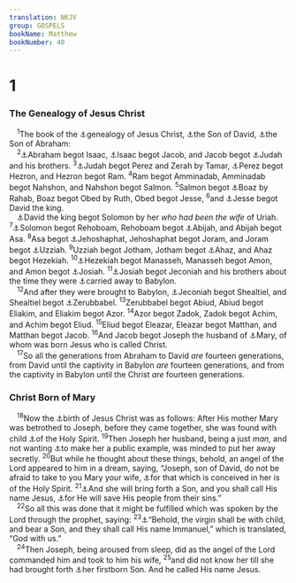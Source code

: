 ```yaml
---
translation: NKJV
group: GOSPELS
bookName: Matthew 
bookNumber: 40
---
```


<div class="title"><h1>1</h1><h3>The Genealogy of Jesus Christ</h3></div>
<span class="verse mat_1_1"> <sup>1</sup>The book of the <a data-toggle="tooltip" data-placement="bottom" title="Luke 3:23">⚓</a>genealogy of Jesus Christ, <a data-toggle="tooltip" data-placement="bottom" title="2 Sam. 7:12–16; Ps. 132:11; Is. 9:6; 11:1; Jer. 23:5; (Matt. 1:18; Luke 3:23, 31); John 7:42; Acts 2:30; (Rom. 1:3); Rev. 22:16">⚓</a>the Son of David, <a data-toggle="tooltip" data-placement="bottom" title="Gen. 12:3; 22:18; (Gal. 3:16)">⚓</a>the Son of Abraham:<br/></span>
<span class="verse mat_1_2"> <sup>2</sup><a data-toggle="tooltip" data-placement="bottom" title="Gen. 21:2, 12">⚓</a>Abraham begot Isaac, <a data-toggle="tooltip" data-placement="bottom" title="Gen. 25:26; 28:14">⚓</a>Isaac begot Jacob, and Jacob begot <a data-toggle="tooltip" data-placement="bottom" title="Gen. 29:35">⚓</a>Judah and his brothers. </span>
<span class="verse mat_1_3"><sup>3</sup><a data-toggle="tooltip" data-placement="bottom" title="Gen. 38:27; 49:10">⚓</a>Judah begot Perez and Zerah by Tamar, <a data-toggle="tooltip" data-placement="bottom" title="Ruth 4:18–22; 1 Chr. 2:1–15; Matt. 1:3–6">⚓</a>Perez begot Hezron, and Hezron begot Ram. </span>
<span class="verse mat_1_4"><sup>4</sup>Ram begot Amminadab, Amminadab begot Nahshon, and Nahshon begot Salmon. </span>
<span class="verse mat_1_5"><sup>5</sup>Salmon begot <a data-toggle="tooltip" data-placement="bottom" title="Ruth 2:1; 4:1–13">⚓</a>Boaz by Rahab, Boaz begot Obed by Ruth, Obed begot Jesse, </span>
<span class="verse mat_1_6"><sup>6</sup>and <a data-toggle="tooltip" data-placement="bottom" title="1 Sam. 16:1; Is. 11:1, 10">⚓</a>Jesse begot David the king.<br/> <a data-toggle="tooltip" data-placement="bottom" title="2 Sam. 7:12; 12:24; Is. 9:7">⚓</a>David the king begot Solomon by her <i>who</i> <i>had</i> <i>been</i> <i>the</i> <i>wife</i> of Uriah. </span>
<span class="verse mat_1_7"><sup>7</sup><a data-toggle="tooltip" data-placement="bottom" title="1 Kin. 11:43; 1 Chr. 3:10">⚓</a>Solomon begot Rehoboam, Rehoboam begot <a data-toggle="tooltip" data-placement="bottom" title="2 Chr. 11:20">⚓</a>Abijah, and Abijah begot Asa. </span>
<span class="verse mat_1_8"><sup>8</sup>Asa begot <a data-toggle="tooltip" data-placement="bottom" title="1 Chr. 3:10">⚓</a>Jehoshaphat, Jehoshaphat begot Joram, and Joram begot <a data-toggle="tooltip" data-placement="bottom" title="2 Kin. 15:13">⚓</a>Uzziah. </span>
<span class="verse mat_1_9"><sup>9</sup>Uzziah begot Jotham, Jotham begot <a data-toggle="tooltip" data-placement="bottom" title="2 Kin. 15:38">⚓</a>Ahaz, and Ahaz begot Hezekiah. </span>
<span class="verse mat_1_10"><sup>10</sup><a data-toggle="tooltip" data-placement="bottom" title="2 Kin. 20:21">⚓</a>Hezekiah begot Manasseh, Manasseh begot Amon, and Amon begot <a data-toggle="tooltip" data-placement="bottom" title="1 Kin. 13:2">⚓</a>Josiah. </span>
<span class="verse mat_1_11"><sup>11</sup><a data-toggle="tooltip" data-placement="bottom" title="1 Chr. 3:15, 16">⚓</a>Josiah begot Jeconiah and his brothers about the time they were <a data-toggle="tooltip" data-placement="bottom" title="2 Kin. 24:14–16; Jer. 27:20; Matt. 1:17">⚓</a>carried away to Babylon.<br/></span>
<span class="verse mat_1_12"> <sup>12</sup>And after they were brought to Babylon, <a data-toggle="tooltip" data-placement="bottom" title="1 Chr. 3:17">⚓</a>Jeconiah begot Shealtiel, and Shealtiel begot <a data-toggle="tooltip" data-placement="bottom" title="Ezra 3:2; Neh. 12:1; Hag. 1:1">⚓</a>Zerubbabel. </span>
<span class="verse mat_1_13"><sup>13</sup>Zerubbabel begot Abiud, Abiud begot Eliakim, and Eliakim begot Azor. </span>
<span class="verse mat_1_14"><sup>14</sup>Azor begot Zadok, Zadok begot Achim, and Achim begot Eliud. </span>
<span class="verse mat_1_15"><sup>15</sup>Eliud begot Eleazar, Eleazar begot Matthan, and Matthan begot Jacob. </span>
<span class="verse mat_1_16"><sup>16</sup>And Jacob begot Joseph the husband of <a data-toggle="tooltip" data-placement="bottom" title="Matt. 13:55; Mark 6:3">⚓</a>Mary, of whom was born Jesus who is called Christ.<br/></span>
<span class="verse mat_1_17"> <sup>17</sup>So all the generations from Abraham to David <i>are</i> fourteen generations, from David until the captivity in Babylon <i>are</i> fourteen generations, and from the captivity in Babylon until the Christ <i>are</i> fourteen generations.<br/></span>
<div class="title"><h3>Christ Born of Mary</h3></div>
<span class="verse mat_1_18"> <sup>18</sup>Now the <a data-toggle="tooltip" data-placement="bottom" title="Matt. 12:46; Luke 1:27">⚓</a>birth of Jesus Christ was as follows: After His mother Mary was betrothed to Joseph, before they came together, she was found with child <a data-toggle="tooltip" data-placement="bottom" title="Is. 7:14; 49:5; Luke 1:35">⚓</a>of the Holy Spirit. </span>
<span class="verse mat_1_19"><sup>19</sup>Then Joseph her husband, being a just <i>man,</i> and not wanting <a data-toggle="tooltip" data-placement="bottom" title="Deut. 24:1; John 8:4, 5">⚓</a>to make her a public example, was minded to put her away secretly. </span>
<span class="verse mat_1_20"><sup>20</sup>But while he thought about these things, behold, an angel of the Lord appeared to him in a dream, saying, “Joseph, son of David, do not be afraid to take to you Mary your wife, <a data-toggle="tooltip" data-placement="bottom" title="Luke 1:35">⚓</a>for that which is conceived in her is of the Holy Spirit. </span>
<span class="verse mat_1_21"><sup>21</sup><a data-toggle="tooltip" data-placement="bottom" title="(Is. 7:14; 9:6, 7); Luke 1:31; 2:21">⚓</a>And she will bring forth a Son, and you shall call His name Jesus, <a data-toggle="tooltip" data-placement="bottom" title="Luke 2:11; John 1:29; (Acts 4:12; 5:31; 13:23, 38; Rom. 5:18, 19; Col. 1:20–23)">⚓</a>for He will save His people from their sins.”<br/></span>
<span class="verse mat_1_22"> <sup>22</sup>So all this was done that it might be fulfilled which was spoken by the Lord through the prophet, saying: </span>
<span class="verse mat_1_23"><sup>23</sup><a data-toggle="tooltip" data-placement="bottom" title="Is. 7:14">⚓</a>“Behold, the virgin shall be with child, and bear a Son, and they shall call His name Immanuel,” which is translated, “God with us.”<br/></span>
<span class="verse mat_1_24"> <sup>24</sup>Then Joseph, being aroused from sleep, did as the angel of the Lord commanded him and took to him his wife, </span>
<span class="verse mat_1_25"><sup>25</sup>and did not know her till she had brought forth <a data-toggle="tooltip" data-placement="bottom" title="Ex. 13:2; Luke 2:7, 21">⚓</a>her firstborn Son. And he called His name Jesus.<br/></span>
